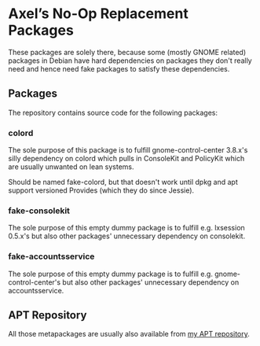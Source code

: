 Axel’s No-Op Replacement Packages
=================================

These packages are solely there, because some (mostly GNOME related)
packages in Debian have hard dependencies on packages they don't
really need and hence need fake packages to satisfy these
dependencies.

Packages
--------

The repository contains source code for the following packages:

### colord

The sole purpose of this package is to fulfill gnome-control-center
3.8.x's silly dependency on colord which pulls in ConsoleKit and
PolicyKit which are usually unwanted on lean systems.

Should be named fake-colord, but that doesn't work until dpkg and apt
support versioned Provides (which they do since Jessie).

### fake-consolekit

The sole purpose of this empty dummy package is to fulfill
e.g. lxsession 0.5.x's but also other packages' unnecessary dependency
on consolekit.

### fake-accountsservice

The sole purpose of this empty dummy package is to fulfill
e.g. gnome-control-center's but also other packages' unnecessary
dependency on accountsservice.

APT Repository
--------------

All those metapackages are usually also available from
[my APT repository](http://noone.org/apt/).
